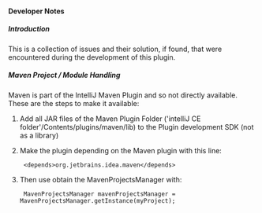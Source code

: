 #### Developer Notes

##### Introduction

This is a collection of issues and their solution, if found, that were encountered during the development of this
plugin.

##### Maven Project / Module Handling

Maven is part of the IntelliJ Maven Plugin and so not directly available. These are the steps to make it available:

1. Add all JAR files of the Maven Plugin Folder ('intelliJ CE folder'/Contents/plugins/maven/lib) to the Plugin
   development SDK (not as a library)
2. Make the plugin depending on the Maven plugin with this line:

        <depends>org.jetbrains.idea.maven</depends>

3. Then use obtain the MavenProjectsManager with:

        MavenProjectsManager mavenProjectsManager = MavenProjectsManager.getInstance(myProject);

